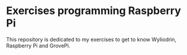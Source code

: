 # Exercises programming Raspberry Pi

This repository is dedicated to my exercises to get to know Wyliodrin, Raspberry Pi and GrovePi.
